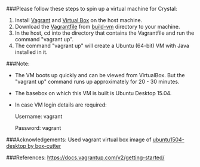 ###Please follow these steps to spin up a virtual machine for Crystal:
1. Install [Vagrant](https://www.vagrantup.com/downloads.html) and [Virtual Box](https://www.virtualbox.org/wiki/Downloads) on the host machine.
2. Download the [Vagrantfile](https://github.com/SoftwareEngineeringToolDemos/FSE-2011-Crystal/blob/master/build-vm/Vagrantfile) from [build-vm](https://github.com/SoftwareEngineeringToolDemos/FSE-2011-Crystal/tree/master/build-vm) directory to your machine.
3. In the host, cd into the directory that contains the Vagrantfile and run the command "vagrant up".
4. The command "vagrant up" will create a Ubuntu (64-bit) VM with Java installed in it.

###Note:
* The VM boots up quickly and can be viewed from VirtualBox. But the "vagrant up" command runs up approximately for 20 - 30 minutes.
* The basebox on which this VM is built is Ubuntu Desktop 15.04.
* In case VM login details are required:

  Username: vagrant
  
  Password: vagrant

###Acknowledgements:
Used vagrant virtual box image of [ubuntu1504-desktop by box-cutter](https://vagrantcloud.com/box-cutter/boxes/ubuntu1504-desktop)

###References:
https://docs.vagrantup.com/v2/getting-started/
